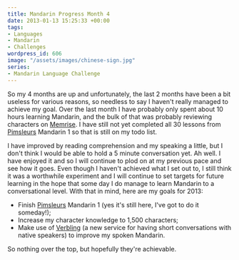 ```yaml
---
title: Mandarin Progress Month 4
date: 2013-01-13 15:25:33 +00:00
tags:
- Languages
- Mandarin
- Challenges
wordpress_id: 606
image: "/assets/images/chinese-sign.jpg"
series:
- Mandarin Language Challenge
---
```


So my 4 months are up and unfortunately, the last 2 months have been a bit useless for various
reasons, so needless to say I haven't really managed to achieve my goal. Over the last month I have
probably only spent about 10 hours learning Mandarin, and the bulk of that was probably reviewing
characters on [Memrise][mem]. I have still not yet completed all 30 lessons from
[Pimsleurs][pim] Mandarin 1 so that is still on my todo
list.

I have improved by reading comprehension and my speaking a little, but I don't think I would be able
to hold a 5 minute conversation yet. Ah well. I have enjoyed it and so I will continue to plod on at
my previous pace and see how it goes. Even though I haven't achieved what I set out to, I still
think it was a worthwhile experiment and I will continue to set targets for future learning in the
hope that some day I do manage to learn Mandarin to a conversational level. With that in mind, here
are my goals for 2013:
	
  * Finish [Pimsleurs][pim] Mandarin 1 (yes it's still here, I've got to do it someday!);
  * Increase my character knowledge to 1,500 characters;
  * Make use of [Verbling][ver] (a new service for having short conversations with native speakers) to improve my spoken Mandarin.

So nothing over the top, but hopefully they're achievable.

[mem]: //www.memrise.com/
[pim]: //www.pimsleur.com/Learn-Mandarin-Chinese/
[ver]: //www.verbling.com/
